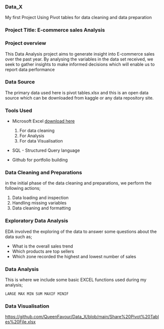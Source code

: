 ### Data_X
My first Project Using Pivot tables for data cleaning and data preparation

### Project Title: E-commerce sales Analysis

### Project overview
This Data Analysis project aims to generate insight into E-commerce sales over the past year. By analysing the variables in the data set received, we seek to gather insights to make informed decisions which will enable us to report data performance

### Data Source
The primary data used here is pivot tables.xlsx and this is an open data source which can be downloaded from kaggle or any data repository site.

### Tools Used

- Microsoft Excel [download here](https://www.microsoft.com)
  1. For data cleaning
  2. For Analysis
  3. For data Visualisation
     
- SQL - Structured Query language
- Github for portfolio building

### Data Cleaning and Preparations
in the initial phase of the data cleaning and preparations, we perform the following actions;
   1. Data loading and inspection
   2. Handling missing variables
   3. Data cleaning and formatting

### Exploratory Data Analysis
EDA involved the exploring of the data to answer some questions about the data such as;
- What is the overall sales trend
- Which products are top sellers
- Which zone recorded the highest and lowest number of sales

### Data Analysis
This is where we include some basic EXCEL functions used during my analysis;

```EXCEL
LARGE MAX MIN SUM MAXIF MINIF
```
### Data Visualisation
https://github.com/QueenFavour/Data_X/blob/main/Share%20Pivot%20Tables%20File.xlsx
